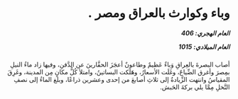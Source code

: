 <h1 dir="rtl">وباء وكوارث بالعراق ومصر  .</h1>

<h5 dir="rtl">العام الهجري:  406

العام الميلادي: 1015

</h5>

<p dir="rtl">أصاب البصرةَ بالعِراقِ وَباءٌ عَظيمٌ وطاعونٌ أعجَزَ الحفَّارينَ عن الدَّفنِ، وفيها زاد ماءُ النيلِ بمِصرَ وأغرق الضِّياعَ، وغَلَت الأسعارُ، وهَلَكت البساتينُ، وامتلأ كُلُّ مكانٍ مِن المدينة، وغَرِقَ المقياسُ وانتهت الزِّيادةُ إلى ثلاثِ أصابعَ من إحدى وعشرين ذراعًا، وبلغ الماءُ إلى نصفِ النَّخلِ مِمَّا يلي بركةَ الحَبش.</p></br>
